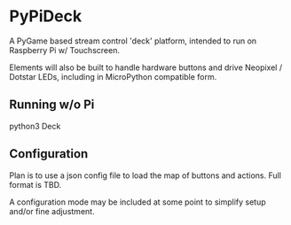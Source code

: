 #  PyPiDeck

A PyGame based stream control 'deck' platform, intended to run on Raspberry Pi w/ Touchscreen.

Elements will also be built to handle hardware buttons and drive Neopixel / Dotstar LEDs, including in MicroPython compatible form.

## Running w/o Pi

python3 Deck

## Configuration

Plan is to use a json config file to load the map of buttons and actions.   Full format is TBD.

A configuration mode may be included at some point to simplify setup and/or fine adjustment.
